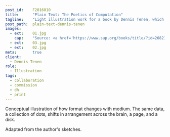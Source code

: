 ```yaml
---
post_id:    F2016010
title:      "Plain Text: The Poetics of Computation"
tagline:    "Light illustration work for a book by Dennis Tenen, which argues that our most ingrained intuitions about texts are profoundly alienated from the physical contexts of their intellectual production."
post_path:  plain-text-dennis-tenen
images:
  - ext:    01.jpg
    cap:    "Source: <a href='https://www.sup.org/books/title/?id=26821'>Stanford University Press</a>"
  - ext:    03.jpg
  - ext:    02.jpg
meta:       true
client:
  - Dennis Tenen
role:
  - Illustration
tags:
  - collaboration
  - commission
  - dh
  - print
---
```

Conceptual illustration of how format changes with medium. The same data, a collection of dots, shifts in arrangement across the brain, a page, and a disk. 

Adapted from the author's sketches.